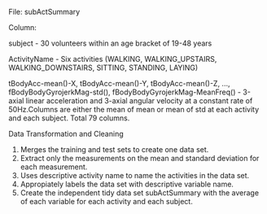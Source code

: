 File: subActSummary

Column:

subject	-		30 volunteers within an age bracket of 19-48 years

ActivityName -		Six activities (WALKING, WALKING_UPSTAIRS, WALKING_DOWNSTAIRS,
			SITTING, STANDING, LAYING)

tBodyAcc-mean()-X, tBodyAcc-mean()-Y, tBodyAcc-mean()-Z, ..., fBodyBodyGyrojerkMag-std(), 
fBodyBodyGyrojerkMag-MeanFreq() -
3-axial linear acceleration and 3-axial angular velocity at a constant rate of 50Hz.Columns are either the mean of mean or mean of std at each activity and each subject. Total 79 columns.


Data Transformation and Cleaning

1. Merges the training and test sets to create one data set.
2. Extract only the measurements on the mean and standard deviation for each measurement.
3. Uses descriptive activity name to name the activities in the data set.
4. Appropiately labels the data set with descriptive variable name.
5. Create the independent tidy data set subActSummary with the average of each variable
   for each activity and each subject.
